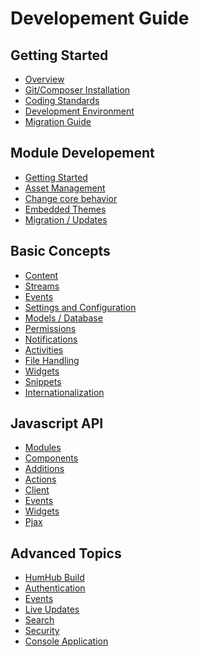 Developement Guide
==================

Getting Started
---------------
* [Overview](overview.md)
* [Git/Composer Installation](git-installation.md)
* [Coding Standards](coding-standards.md)
* [Development Environment](environment.md)
* [Migration Guide](modules-migrate.md)


Module Developement
---------------
* [Getting Started](modules.md)
* [Asset Management](assets.md)
* [Change core behavior](module-change-behavior.md)
* [Embedded Themes](embedded-themes.md)
* [Migration / Updates](migration.md)

Basic Concepts
------------------
* [Content](content.md)
* [Streams](stream.md)
* [Events](events.md)
* [Settings and Configuration](settings.md)
* [Models / Database](models.md)
* [Permissions](permissions.md)
* [Notifications](notifications.md)
* [Activities](activities.md)
* [File Handling](files.md)
* [Widgets](widgets.md)
* [Snippets](snippet.md)
* [Internationalization](i18n.md)

Javascript API
------------------
 * [Modules](javascript-index.md)
 * [Components](javascript-components.md)
 * [Additions](javascript-components.md)
 * [Actions](javascript-actions.md)
 * [Client](javascript-client.md)
 * [Events](javascript-events.md)
 * [Widgets](javascript-widgets.md)
 * [Pjax](javascript-pjax.md)

Advanced Topics
--------------
* [HumHub Build](build.md)
* [Authentication](authentication.md)
* [Events](events.md)
* [Live Updates](live.md)
* [Search](search.md)
* [Security](security.md)
* [Console Application](console.md)


